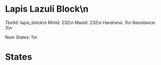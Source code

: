 # Lapis Lazuli Block\n
TextId: lapis_block\n
MinId: 232\n
MaxId: 232\n
Hardness: 3\n
Resistance: 3\n

Num States: 1\n
# States
```

```